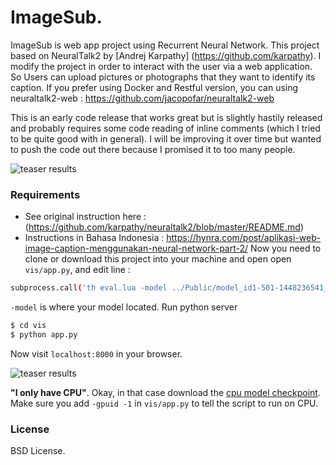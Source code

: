 
# ImageSub.

ImageSub is web app project using  Recurrent Neural Network. This project based on NeuralTalk2 by [Andrej Karpathy] (https://github.com/karpathy). I modify the project in order to interact with the user via a web application. So Users can upload pictures or photographs that they want to identify its caption. 
If you prefer using Docker and Restful version, you can using neuraltalk2-web : https://github.com/jacopofar/neuraltalk2-web

This is an early code release that works great but is slightly hastily released and probably requires some code reading of inline comments (which I tried to be quite good with in general). I will be improving it over time but wanted to push the code out there because I promised it to too many people.


![teaser results](https://lh3.googleusercontent.com/-Znrp20opeTI/V5_5BIGEYbI/AAAAAAAABUE/q5ZBjnd4ZFksNG0gXnCd1ZtquctDfdlaACCo/s576/Screen%2BShot%2B2016-08-02%2Bat%2B8.33.25%2BAM.png)


### Requirements
* See original instruction here : (https://github.com/karpathy/neuraltalk2/blob/master/README.md)
* Instructions in Bahasa Indonesia : https://hynra.com/post/aplikasi-web-image-caption-menggunakan-neural-network-part-2/
Now you need to clone or download this project into your machine and open open `vis/app.py`, and edit line :

```bash
subprocess.call('th eval.lua -model ../Public/model_id1-501-1448236541_cpu.t7 -image_folder '+folder_path+' -num_images 1 -result_folder vis/'+dir, shell=True, cwd="../") 
```

`-model` is where your model located.
Run python server

```bash
$ cd vis
$ python app.py
```

Now visit `localhost:8000` in your browser.

![teaser results](https://github.com/hynra/ImageSub./blob/master/301270756.gif?raw=true)



**"I only have CPU"**. Okay, in that case download the [cpu model checkpoint](http://cs.stanford.edu/people/karpathy/neuraltalk2/checkpoint_v1_cpu.zip). Make sure you add `-gpuid -1` in `vis/app.py` to tell the script to run on CPU. 


### License

BSD License.
